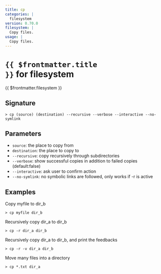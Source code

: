 ```yaml
---
title: cp
categories: |
  filesystem
version: 0.70.0
filesystem: |
  Copy files.
usage: |
  Copy files.
---
```


# <code>{{ $frontmatter.title }}</code> for filesystem

<div class='command-title'>{{ $frontmatter.filesystem }}</div>

## Signature

```> cp (source) (destination) --recursive --verbose --interactive --no-symlink```

## Parameters

 -  `source`: the place to copy from
 -  `destination`: the place to copy to
 -  `--recursive`: copy recursively through subdirectories
 -  `--verbose`: show successful copies in addition to failed copies (default:false)
 -  `--interactive`: ask user to confirm action
 -  `--no-symlink`: no symbolic links are followed, only works if -r is active

## Examples

Copy myfile to dir_b
```shell
> cp myfile dir_b
```

Recursively copy dir_a to dir_b
```shell
> cp -r dir_a dir_b
```

Recursively copy dir_a to dir_b, and print the feedbacks
```shell
> cp -r -v dir_a dir_b
```

Move many files into a directory
```shell
> cp *.txt dir_a
```
